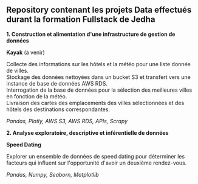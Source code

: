 ## Repository contenant les projets Data effectués durant la formation Fullstack de Jedha

**1. Construction et alimentation d'une infrastructure de gestion de données**

**Kayak** (à venir)

Collecte des informations sur les hôtels et la météo pour une liste donnée de villes. \
Stockage des données nettoyées dans un bucket S3 et transfert vers une instance de base de données AWS RDS. \
Interrogation de la base de données pour la sélection des meilleures villes en fonction de la météo. \
Livraison des cartes des emplacements des villes sélectionnées et des hôtels des destinations correspondantes.

*Pandas, Plotly, AWS S3, AWS RDS, APIs, Scrapy*


**2. Analyse exploratoire, descriptive et inférentielle de données**

**Speed Dating**

Explorer un ensemble de données de speed dating pour déterminer les facteurs qui influent sur l'opportunité d'avoir un deuxième rendez-vous.

*Pandas, Numpy, Seaborn, Matplotlib*
